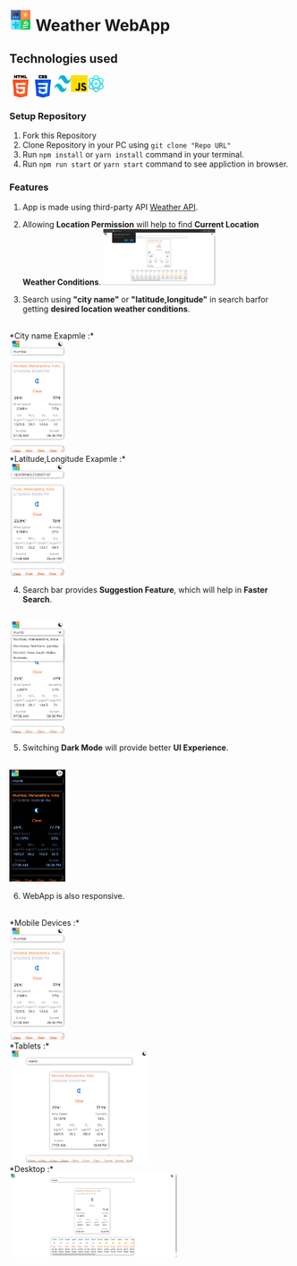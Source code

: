 <h1> <img src="src/images/weather-logo.png" alt="HTML image" width="40" height="40" /> Weather WebApp </h1>

<h2>Technologies used</h2>
<div style="display:flex">
  <img src="src/images/html.png" alt="HTML image" width="40" height="40" />
  <img src="src/images/css.png" alt="HTML image" width="40" height="40" />
  <img src="src/images/tailwind.png" alt="HTML image" width="30" height="30" />
  <img src="src/images/js.png" alt="HTML image" width="30" height="30" />
  <img src="src/images/react.png" alt="HTML image" width="30" height="30" />
</div>

<h3>Setup Repository </h3>

1. Fork this Repository
2. Clone Repository in your PC using `git clone "Repo URL"`
3. Run `npm install` or `yarn install` command in your terminal.
4. Run `npm run start` or `yarn start` command to see appliction in browser.

### Features
1. App is made using third-party API  [Weather API](https://www.weatherapi.com/).

2. Allowing **Location Permission** will help to find **Current Location Weather Conditions**.
<img src="./src/images/location.png" width="200" height="100"></img>

3. Search using **"city name"** or **"latitude,longitude"** in search barfor getting **desired location weather conditions**.
<br>
*City name Exapmle :*
<br>
<img src="./src/images/city.png" width="100" height="200"></img>
<br>
*Latitude,Longitude Exapmle :*
<br>
<img src="./src/images/lat-lan.png" width="100" height="200"></img>

4. Search bar provides **Suggestion Feature**, which will help in **Faster Search**.
<br> 
<img src="./src/images/suggestion.png" width="100" height="200"></img>

5. Switching **Dark Mode** will provide better **UI Experience**.
<br>
<img src="./src/images/dark.png" width="100" height="200"></img>

6. WebApp is also responsive.
<br>
*Mobile Devices :*
<br>
<img src="./src/images/city.png" width="100" height="200"></img>
<br>
*Tablets :*
<br>
<img src="./src/images/tablet.png" width="250" height="200"></img>
<br>
*Desktop :*
<br>
<img src="./src/images/desktop.png" width="300" height="150"></img>